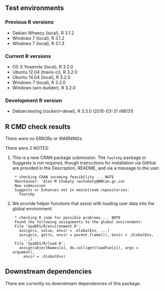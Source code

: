 ## Test environments

### Previous R versions
* Debian Wheezy           (local), R 3.1.2
* Windows 7               (local), R 3.1.2
* Windows 7               (local), R 3.1.3

### Current R versions
* OS X Yosemite           (local), R 3.2.0
* Ubuntu 12.04        (travis-ci), R 3.2.0
* Ubuntu 14.04            (local), R 3.2.0
* Windows 7               (local), R 3.2.0
* Windows           (win-builder), R 3.2.0

### Development R version
* Debian:testing (rocker/r-devel), R 3.3.0 (2015-03-31 r68131)

## R CMD check results

There were no ERRORs or WARNINGs

There were 2 NOTES:

1. This is a new CRAN package submission. The `fastshp` package in Suggests is not required, though instructions for installation via GitHub are provided in the Description, README, and via a message to the user.

        * checking CRAN incoming feasibility ... NOTE
        Maintainer: 'Alex M Chubaty <achubaty@NRCan.gc.ca>
        New submission
        Suggests or Enhances not in mainstream repositories:
          fastshp

2. We provide helper functions that assist with loading user data into the global environment.

        * checking R code for possible problems ... NOTE
        Found the following assignments to the global environment:
        File 'SpaDES/R/environment.R':
          assign(x, value, envir = .GlobalEnv, ...)
          assign(x, get(x, envir = parent.frame()), envir = .GlobalEnv,
            ...)
        File 'SpaDES/R/load.R':
          assign(objectNames[x], do.call(get(loadFun[x]), args = argument),
            envir = .GlobalEnv)

## Downstream dependencies

There are currently no downstream dependencies of this package.
